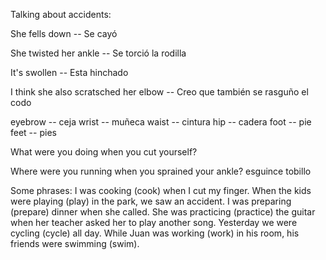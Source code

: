 

Talking about accidents:

She fells down -- Se cayó

She twisted her ankle -- Se torció la rodilla

It's swollen -- Esta hinchado

I think she also scratsched her elbow -- Creo que también se rasguño el codo

eyebrow -- ceja
wrist -- muñeca
waist -- cintura
hip -- cadera
foot -- pie
feet -- pies

What were you doing when you cut yourself?

Where were you running when you sprained your ankle?
                                esguince      tobillo

Some phrases:
I was cooking (cook) when I cut my finger.
When the kids were playing (play) in the park, we saw an accident.
I was preparing (prepare) dinner when she called.
She was practicing (practice) the guitar when her teacher asked her to play another song.
Yesterday we were cycling (cycle) all day.
While Juan was working (work) in his room, his friends were swimming (swim).

